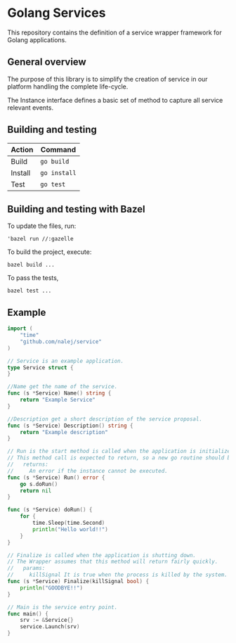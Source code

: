 # Golang Services

This repository contains the definition of a service wrapper framework for Golang applications.

## General overview

The purpose of this library is to simplify the creation of service in our platform handling the complete life-cycle.

The Instance interface defines a basic set of method to capture all service relevant events. 

## Building and testing

| Action  | Command |
| ------------- | ------------- |
| Build  | `go build`  |
| Install | `go install` |
| Test  | `go test`  |

## Building and testing with Bazel

To update the files, run:

```
'bazel run //:gazelle
```

To build the project, execute:

```
bazel build ...
```

To pass the tests,

```
bazel test ...
```

## Example

```go
import (
    "time"
    "github.com/nalej/service"
)

// Service is an example application.
type Service struct {
}

//Name get the name of the service.
func (s *Service) Name() string {
    return "Example Service"
}

//Description get a short description of the service proposal.
func (s *Service) Description() string {
    return "Example description"
}

// Run is the start method is called when the application is initialized.
// This method call is expected to return, so a new go routine should be launched if necessary.
//   returns:
//     An error if the instance cannot be executed.
func (s *Service) Run() error {
    go s.doRun()
    return nil
}

func (s *Service) doRun() {
    for {
        time.Sleep(time.Second)
        println("Hello world!!")
    }
}

// Finalize is called when the application is shutting down.
// The Wrapper assumes that this method will return fairly quickly.
//   params:
//     killSignal It is true when the process is killed by the system.
func (s *Service) Finalize(killSignal bool) {
    println("GOODBYE!!")
}

// Main is the service entry point.
func main() {
    srv := &Service{}
    service.Launch(srv)
}
```